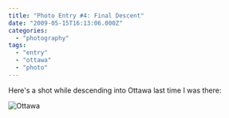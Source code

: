 ```yaml
---
title: "Photo Entry #4: Final Descent"
date: "2009-05-15T16:13:06.000Z"
categories: 
  - "photography"
tags: 
  - "entry"
  - "ottawa"
  - "photo"
---
```


Here's a shot while descending into Ottawa last time I was there:

![Ottawa](http://farm3.static.flickr.com/2109/1680538222_b0ba232614.jpg?v=0)
